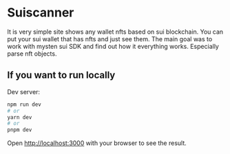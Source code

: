 # Suiscanner 

It is very simple site shows any wallet nfts based on sui blockchain. You can put your sui wallet that has nfts and just see them.
The main goal was to work with mysten sui SDK and find out how it everything works. Especially parse nft objects.

## If you want to run locally

Dev server:

```bash
npm run dev
# or
yarn dev
# or
pnpm dev
```

Open [http://localhost:3000](http://localhost:3000) with your browser to see the result.
